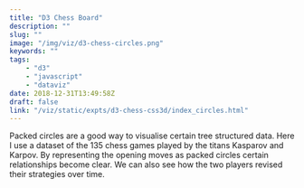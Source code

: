 ```yaml
---
title: "D3 Chess Board"
description: ""
slug: ""
image: "/img/viz/d3-chess-circles.png"
keywords: ""
tags:
    - "d3"
    - "javascript"
    - "dataviz"
date: 2018-12-31T13:49:58Z
draft: false
link: "/viz/static/expts/d3-chess-css3d/index_circles.html"
---
```

Packed circles are a good way to visualise certain tree structured data. Here I use a dataset of the 135 chess games played by the titans Kasparov and Karpov. By representing the opening moves as packed circles certain relationships become clear. We can also see how the two players revised their strategies over time.
<!-- The use of packed circles to visualize the opening variations -->
<!--       of the 135 games played between Kasparov and Karpov. D3's packing library does -->
<!--       the placement leg-work. Part of an on-going series. -->
<!--more-->
